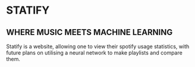 # STATIFY

## WHERE MUSIC MEETS MACHINE LEARNING

Statify is a website, allowing one to view their spotify usage statistics, with future plans on utilising a neural network to make playlists and compare them.
